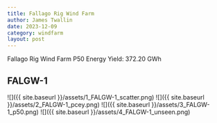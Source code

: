 ```yaml
---
title: Fallago Rig Wind Farm
author: James Twallin
date: 2023-12-09
category: windfarm
layout: post
---
```

Fallago Rig Wind Farm P50 Energy Yield: 372.20 GWh

FALGW-1
-------------
![]({{ site.baseurl }}/assets/1_FALGW-1_scatter.png)
![]({{ site.baseurl }}/assets/2_FALGW-1_pcey.png)
![]({{ site.baseurl }}/assets/3_FALGW-1_p50.png)
![]({{ site.baseurl }}/assets/4_FALGW-1_unseen.png)

